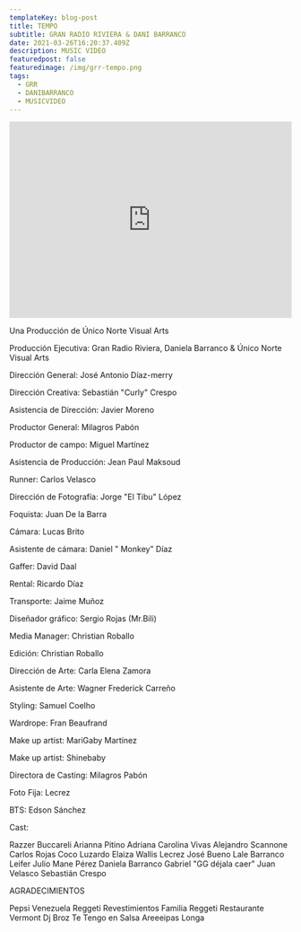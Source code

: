 ```yaml
---
templateKey: blog-post
title: TEMPO
subtitle: GRAN RADIO RIVIERA & DANI BARRANCO
date: 2021-03-26T16:20:37.409Z
description: MUSIC VIDEO
featuredpost: false
featuredimage: /img/grr-tempo.png
tags:
  - GRR
  - DANIBARRANCO
  - MUSICVIDEO
---
```

<iframe width="100%" height="350px" src="https://www.youtube.com/embed/uQ4EWXVRS2Y" title="YouTube video player" frameborder="0" allow="accelerometer; autoplay; clipboard-write; encrypted-media; gyroscope; picture-in-picture" allowfullscreen></iframe>

<!--StartFragment-->

Una Producción de Único Norte Visual Arts 

Producción Ejecutiva: Gran Radio Riviera, Daniela Barranco & Único Norte Visual Arts

Dirección General: José Antonio Díaz-merry 

Dirección Creativa: Sebastián "Curly" Crespo 

Asistencia de Dirección: Javier Moreno 

Productor General: Milagros Pabón

Productor de campo: Miguel Martínez 

Asistencia de Producción: Jean Paul Maksoud 

Runner: Carlos Velasco

Dirección de Fotografía: Jorge "El Tibu" López 

Foquista: Juan De la Barra 

Cámara: Lucas Brito 

Asistente de cámara: Daniel " Monkey" Díaz 

Gaffer: David Daal 

Rental: Ricardo Díaz 

Transporte: Jaime Muñoz 

Diseñador gráfico: Sergio Rojas (Mr.Bili) 

Media Manager: Christian Roballo 

Edición: Christian Roballo 

Dirección de Arte: Carla Elena Zamora 

Asistente de Arte: Wagner Frederick Carreño 

Styling: Samuel Coelho 

Wardrope: Fran Beaufrand 

Make up artist: MariGaby Martínez 

Make up artist: Shinebaby 

Directora de Casting: Milagros Pabón 

Foto Fija: Lecrez 

BTS: Edson Sánchez 

Cast: 

Razzer Buccareli Arianna Pitino Adriana Carolina Vivas Alejandro Scannone Carlos Rojas Coco Luzardo Elaiza Wallis Lecrez José Bueno Lale Barranco Leifer Julio Mane Pérez Daniela Barranco Gabriel "GG déjala caer" Juan Velasco Sebastián Crespo 

AGRADECIMIENTOS 

Pepsi Venezuela Reggeti Revestimientos Familia Reggeti Restaurante Vermont Dj Broz Te Tengo en Salsa Areeeipas Longa

<!--EndFragment-->